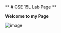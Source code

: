 ** # CSE 15L Lab Page **

**Welcome to my Page**

![image](https://www.google.com/url?sa=i&url=https%3A%2F%2Fwww.macmillandictionary.com%2Fdictionary%2Fbritish%2Fthumbs-up&psig=AOvVaw0XiUWn8XsiyW9xv551szYT&ust=1680823592121000&source=images&cd=vfe&ved=0CA8QjRxqFwoTCNjHxvvxk_4CFQAAAAAdAAAAABAD)

